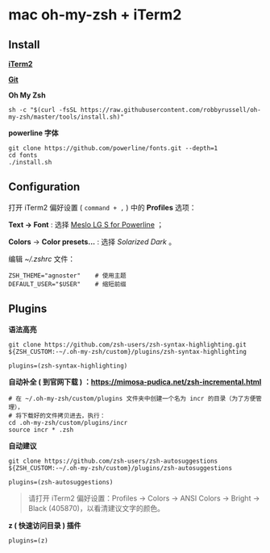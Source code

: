 # mac oh-my-zsh + iTerm2

## Install

**[iTerm2](https://iterm2.com/downloads/stable/latest)**

**[Git](https://git-scm.com/download/mac)**

**Oh My Zsh**

```shell
sh -c "$(curl -fsSL https://raw.githubusercontent.com/robbyrussell/oh-my-zsh/master/tools/install.sh)"
```

**powerline 字体**

```shell
git clone https://github.com/powerline/fonts.git --depth=1
cd fonts
./install.sh
```

## Configuration

打开 iTerm2 偏好设置 ( `command + ,` ) 中的 **Profiles** 选项：

**Text → Font** : 选择 <u>Meslo LG S for Powerline</u> ；

**Colors** → **Color presets...** : 选择 *Solarized Dark* 。

编辑 *~/.zshrc* 文件：

```shell
ZSH_THEME="agnoster"	# 使用主题
DEFAULT_USER="$USER"	# 缩短前缀
```

## Plugins

**语法高亮**

```shell
git clone https://github.com/zsh-users/zsh-syntax-highlighting.git ${ZSH_CUSTOM:-~/.oh-my-zsh/custom}/plugins/zsh-syntax-highlighting

plugins=(zsh-syntax-highlighting)
```

**自动补全 ( 到官网下载 ) ：https://mimosa-pudica.net/zsh-incremental.html**

```shell
# 在 ~/.oh-my-zsh/custom/plugins 文件夹中创建一个名为 incr 的目录（为了方便管理），
# 将下载好的文件拷贝进去，执行：
cd .oh-my-zsh/custom/plugins/incr
source incr * .zsh
```

**自动建议**

```shell
git clone https://github.com/zsh-users/zsh-autosuggestions ${ZSH_CUSTOM:-~/.oh-my-zsh/custom}/plugins/zsh-autosuggestions

plugins=(zsh-autosuggestions)
```

> 请打开 iTerm2 偏好设置：Profiles → Colors → ANSI Colors → Bright → Black (405870)，以看清建议文字的颜色。

**z ( 快速访问目录 ) 插件**

```shell
plugins=(z)
```

